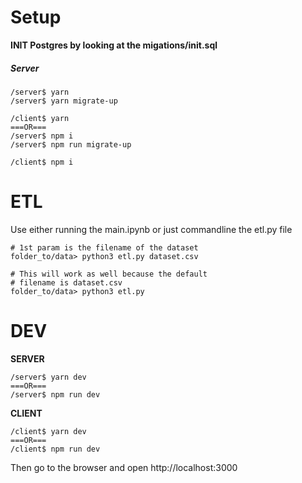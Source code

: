 # Setup

**INIT Postgres by looking at the migations/init.sql**

##### Server
```
/server$ yarn
/server$ yarn migrate-up

/client$ yarn
===OR===
/server$ npm i
/server$ npm run migrate-up

/client$ npm i
```

# ETL
Use either running the main.ipynb or just commandline the etl.py file

```
# 1st param is the filename of the dataset
folder_to/data> python3 etl.py dataset.csv

# This will work as well because the default
# filename is dataset.csv
folder_to/data> python3 etl.py
```

# DEV

**SERVER**
```
/server$ yarn dev
===OR===
/server$ npm run dev
```

**CLIENT**
```
/client$ yarn dev
===OR===
/client$ npm run dev
```

Then go to the browser and open http://localhost:3000
